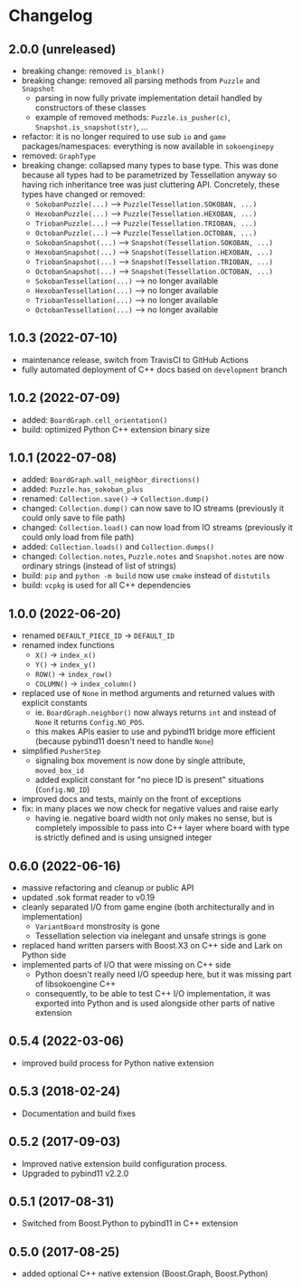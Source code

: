 # Changelog

## 2.0.0 (unreleased)

- breaking change: removed `is_blank()`
- breaking change: removed all parsing methods from `Puzzle` and `Snapshot`
  - parsing in now fully private implementation detail handled by constructors of these
    classes
  - example of removed methods: `Puzzle.is_pusher(c)`, `Snapshot.is_snapshot(str)`, ...
- refactor: it is no longer required to use sub `io` and `game` packages/namespaces:
  everything is now available in `sokoenginepy`
- removed: `GraphType`
- breaking change: collapsed many types to base type. This was done because all types
  had to be parametrized by Tessellation anyway so having rich inheritance tree was just
  cluttering API. Concretely, these types have changed or removed:
  - `SokobanPuzzle(...)` --> `Puzzle(Tessellation.SOKOBAN, ...)`
  - `HexobanPuzzle(...)` --> `Puzzle(Tessellation.HEXOBAN, ...)`
  - `TriobanPuzzle(...)` --> `Puzzle(Tessellation.TRIOBAN, ...)`
  - `OctobanPuzzle(...)` --> `Puzzle(Tessellation.OCTOBAN, ...)`
  - `SokobanSnapshot(...)` --> `Snapshot(Tessellation.SOKOBAN, ...)`
  - `HexobanSnapshot(...)` --> `Snapshot(Tessellation.HEXOBAN, ...)`
  - `TriobanSnapshot(...)` --> `Snapshot(Tessellation.TRIOBAN, ...)`
  - `OctobanSnapshot(...)` --> `Snapshot(Tessellation.OCTOBAN, ...)`
  - `SokobanTessellation(...)` --> no longer available
  - `HexobanTessellation(...)` --> no longer available
  - `TriobanTessellation(...)` --> no longer available
  - `OctobanTessellation(...)` --> no longer available

## 1.0.3 (2022-07-10)

- maintenance release, switch from TravisCI to GitHub Actions
- fully automated deployment of C++ docs based on `development` branch

## 1.0.2 (2022-07-09)

- added: `BoardGraph.cell_orientation()`
- build: optimized Python C++ extension binary size

## 1.0.1 (2022-07-08)

- added: `BoardGraph.wall_neighbor_directions()`
- added: `Puzzle.has_sokoban_plus`
- renamed: `Collection.save()` -> `Collection.dump()`
- changed: `Collection.dump()` can now save to IO streams (previously it could only save
  to file path)
- changed: `Collection.load()` can now load from IO streams (previously it could only load
  from file path)
- added: `Collection.loads()` and `Collection.dumps()`
- changed: `Collection.notes`, `Puzzle.notes` and `Snapshot.notes` are now ordinary
  strings (instead of list of strings)
- build: `pip` and `python -m build` now use `cmake` instead of `distutils`
- build: `vcpkg` is used for all C++ dependencies

## 1.0.0 (2022-06-20)

- renamed `DEFAULT_PIECE_ID` -> `DEFAULT_ID`
- renamed index functions
  - `X()` -> `index_x()`
  - `Y()` -> `index_y()`
  - `ROW()` -> `index_row()`
  - `COLUMN()` -> `index_column()`
- replaced use of `None` in method arguments and returned values with explicit constants
  - ie. `BoardGraph.neighbor()` now always returns `int` and instead of `None` it
    returns `Config.NO_POS`.
  - this makes APIs easier to use and pybind11 bridge more efficient (because pybind11
    doesn't need to handle `None`)
- simplified `PusherStep`
  - signaling box movement is now done by single attribute, `moved_box_id`
  - added explicit constant for "no piece ID is present" situations (`Config.NO_ID`)
- improved docs and tests, mainly on the front of exceptions
- fix: in many places we now check for negative values and raise early
  - having ie. negative board width not only makes no sense, but is completely
    impossible to pass into C++ layer where board with type is strictly defined and
    is using unsigned integer

## 0.6.0 (2022-06-16)

- massive refactoring and cleanup or public API
- updated .sok format reader to v0.19
- cleanly separated I/O from game engine (both architecturally and in implementation)
  - `VariantBoard` monstrosity is gone
  - Tessellation selection via inelegant and unsafe strings is gone
- replaced hand written parsers with Boost.X3 on C++ side and Lark on Python side
- implemented parts of I/O that were missing on C++ side
  - Python doesn't really need I/O speedup here, but it was missing part of
    libsokoengine C++
  - consequently, to be able to test C++ I/O implementation, it was exported into Python
    and is used alongside other parts of native extension

## 0.5.4 (2022-03-06)

- improved build process for Python native extension

## 0.5.3 (2018-02-24)

- Documentation and build fixes

## 0.5.2 (2017-09-03)

- Improved native extension build configuration process.
- Upgraded to pybind11 v2.2.0

## 0.5.1 (2017-08-31)

- Switched from Boost.Python to pybind11 in C++ extension

## 0.5.0 (2017-08-25)

- added optional C++ native extension (Boost.Graph, Boost.Python)
